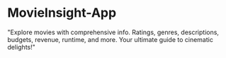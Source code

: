 # MovieInsight-App
 "Explore movies with comprehensive info. Ratings, genres, descriptions, budgets, revenue, runtime, and more. Your ultimate guide to cinematic delights!"
